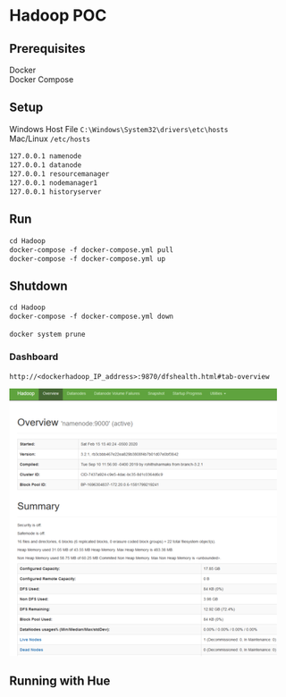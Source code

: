 # Hadoop POC

## Prerequisites

Docker     
Docker Compose 

## Setup

Windows Host File ```C:\Windows\System32\drivers\etc\hosts```    
Mac/Linux ```/etc/hosts```

```
127.0.0.1 namenode
127.0.0.1 datanode
127.0.0.1 resourcemanager
127.0.0.1 nodemanager1
127.0.0.1 historyserver
```

## Run

```
cd Hadoop
docker-compose -f docker-compose.yml pull
docker-compose -f docker-compose.yml up
```

## Shutdown

```
cd Hadoop
docker-compose -f docker-compose.yml down

docker system prune
```

### Dashboard

```
http://<dockerhadoop_IP_address>:9870/dfshealth.html#tab-overview
```

![](assets/hadoop.png)


## Running with Hue
